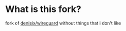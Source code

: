 # What is this fork?
fork of [denisix/wireguard](https://github.com/denisix/wireguard) without things that i don't like
